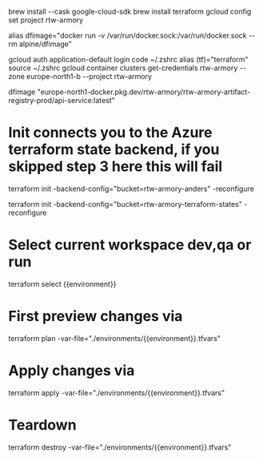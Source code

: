 brew install --cask google-cloud-sdk
brew install terraform
gcloud config set project rtw-armory

alias dfimage="docker run -v /var/run/docker.sock:/var/run/docker.sock --rm alpine/dfimage"

gcloud auth application-default login
code ~/.zshrc
alias (tf)="terraform"
source ~/.zshrc
gcloud container clusters get-credentials rtw-armory --zone europe-north1-b --project rtw-armory

dfimage "europe-north1-docker.pkg.dev/rtw-armory/rtw-armory-artifact-registry-prod/api-service:latest"
# Init connects you to the Azure terraform state backend, if you skipped step 3 here this will fail

terraform init -backend-config="bucket=rtw-armory-anders" -reconfigure

terraform init -backend-config="bucket=rtw-armory-terraform-states" -reconfigure

# Select current workspace dev,qa or run

terraform select {{environment}}

# First preview changes via

terraform plan -var-file="./environments/{{environment}}.tfvars"

# Apply changes via

terraform apply -var-file="./environments/{{environment}}.tfvars"

# Teardown

terraform destroy -var-file="./environments/{{environment}}.tfvars"
